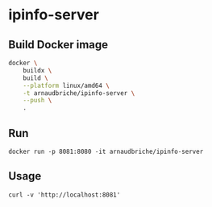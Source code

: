 # ipinfo-server

## Build Docker image

```sh
docker \
    buildx \
    build \
    --platform linux/amd64 \
    -t arnaudbriche/ipinfo-server \
    --push \
    .
```

## Run

```
docker run -p 8081:8080 -it arnaudbriche/ipinfo-server
```

## Usage

```
curl -v 'http://localhost:8081'
```